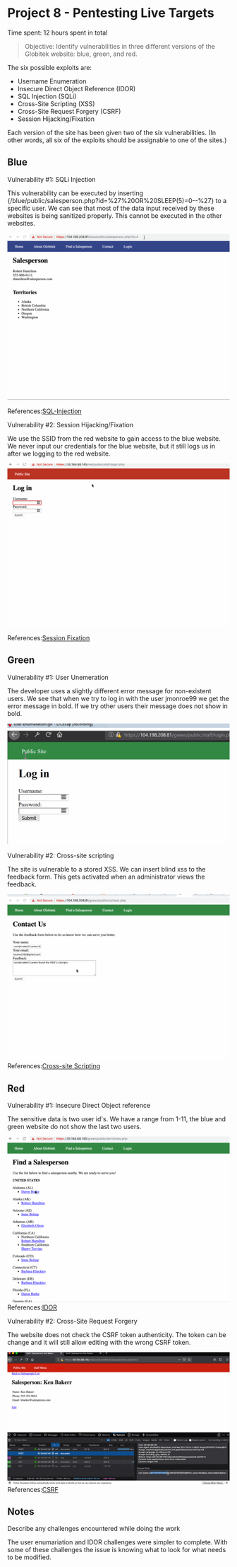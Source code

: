 # Project 8 - Pentesting Live Targets

Time spent: 12 hours spent in total

> Objective: Identify vulnerabilities in three different versions of the Globitek website: blue, green, and red.

The six possible exploits are:
* Username Enumeration
* Insecure Direct Object Reference (IDOR)
* SQL Injection (SQLi)
* Cross-Site Scripting (XSS)
* Cross-Site Request Forgery (CSRF)
* Session Hijacking/Fixation

Each version of the site has been given two of the six vulnerabilities. (In other words, all six of the exploits should be assignable to one of the sites.)

## Blue


Vulnerability #1: SQLi Injection

This vulnerability can be executed by inserting {/blue/public/salesperson.php?id=%27%20OR%20SLEEP(5)=0--%27} to a specific user. We can see that most of the data input received by these websites is being sanitized properly. This cannot be executed in the other websites.

![](https://github.com/lcano8/Codepath/blob/master/Week%209/SQL%20injection.gif)

References:[SQL-Injection](https://guides.codepath.org/websecurity/SQL-Injection)


Vulnerability #2: Session Hijacking/Fixation

We use the SSID from the red website to gain access to the blue website. We never input our credentials for the blue website, but it still logs us in after we logging to the red website.

![](https://github.com/lcano8/Codepath/blob/master/Week%209/Session%20Hijacking.gif)

References:[Session Fixation](https://guides.codepath.com/websecurity/Session-Fixation)


## Green


Vulnerability #1: User Unemeration

The developer uses a slightly different error message for non-existent users. We see that when we try to log in with the user jmonroe99 we get the error message in bold. If we try other users their message does not show in bold. 

 ![](https://github.com/lcano8/Codepath/blob/master/Week%209/User%20enumaration.gif)


Vulnerability #2: Cross-site scripting

The site is vulnerable to a stored XSS. We can insert blind xss to the feedback form. This gets activated when an administrator views the feedback. 

 ![](https://github.com/lcano8/Codepath/blob/master/Week%209/Cross-site%20scripting.gif)
References:[Cross-site Scripting](https://guides.codepath.com/websecurity/Cross-Site-Scripting)


## Red

Vulnerability #1: Insecure Direct Object reference

The sensitive data is two user id's. We have a range from 1-11, the blue and green website do not show the last two users. 

![](https://github.com/lcano8/Codepath/blob/master/Week%209/IDOR.gif)
References:[IDOR](https://guides.codepath.com/websecurity/Insecure-Direct-Object-Reference)


Vulnerability #2: Cross-Site Request Forgery

The website does not check the CSRF token authenticity. The token can be change and it will still allow editing with the wrong CSRF token.

![](https://github.com/lcano8/Codepath/blob/master/Week%209/CSRF.gif)
References:[CSRF](https://guides.codepath.com/websecurity/Cross-Site-Request-Forgery#csrf-post-request-attack)
## Notes

Describe any challenges encountered while doing the work

The user enumariation and IDOR challenges were simpler to complete. With some of these challenges the issue is knowing what to look for what needs to be modified.
